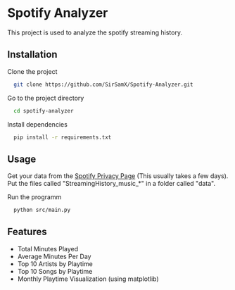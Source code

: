 
# Spotify Analyzer

This project is used to analyze the spotify streaming history.

## Installation

Clone the project

```bash
  git clone https://github.com/SirSamX/Spotify-Analyzer.git
```

Go to the project directory

```bash
  cd spotify-analyzer
```

Install dependencies

```bash
  pip install -r requirements.txt
```
## Usage

Get your data from the [Spotify Privacy Page](https://www.spotify.com/account/privacy/) (This usually takes a few days).  
Put the files called "StreamingHistory_music_*" in a folder called "data".

Run the programm

```bash
  python src/main.py
```

## Features

- Total Minutes Played
- Average Minutes Per Day
- Top 10 Artists by Playtime
- Top 10 Songs by Playtime
- Monthly Playtime Visualization (using matplotlib)
